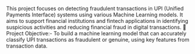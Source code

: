 This project focuses on detecting fraudulent transactions in UPI (Unified Payments Interface) systems using various Machine Learning models.
It aims to support financial institutions and fintech applications in identifying suspicious activities and reducing financial fraud in digital transactions.
🧠 Project Objective:-
To build a machine learning model that can accurately classify UPI transactions as fraudulent or genuine, using key features from transaction data.

